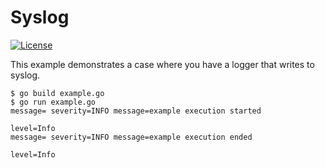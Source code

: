 # Syslog

[![License](https://img.shields.io/badge/license-Apache%20License%202.0-blue.svg?style=flat)](https://raw.githubusercontent.com/mediaFORGE/gol/master/LICENSE)

This example demonstrates a case where
you have a logger that writes to syslog.

```
$ go build example.go
$ go run example.go
message= severity=INFO message=example execution started

level=Info
message= severity=INFO message=example execution ended

level=Info
```

